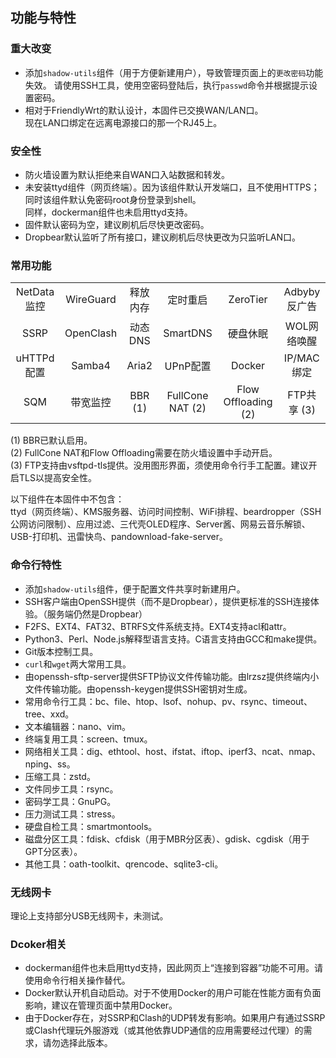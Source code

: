 ## 功能与特性

### 重大改变
* 添加`shadow-utils`组件（用于方便新建用户），导致管理页面上的`更改密码`功能失效。 
请使用SSH工具，使用空密码登陆后，执行`passwd`命令并根据提示设置密码。
* 相对于FriendlyWrt的默认设计，本固件已交换WAN/LAN口。  
现在LAN口绑定在远离电源接口的那一个RJ45上。

### 安全性
* 防火墙设置为默认拒绝来自WAN口入站数据和转发。
* 未安装ttyd组件（网页终端）。因为该组件默认开发端口，且不使用HTTPS；同时该组件默认免密码root身份登录到shell。  
同样，dockerman组件也未启用ttyd支持。
* 固件默认密码为空，建议刷机后尽快更改密码。
* Dropbear默认监听了所有接口，建议刷机后尽快更改为只监听LAN口。

### 常用功能
|  |  |  |  |  |  |
| :---: | :---: | :---: | :---: | :---: | :---: |
| NetData监控 | WireGuard | 释放内存 | 定时重启 | ZeroTier | Adbyby反广告 |
| SSRP | OpenClash | 动态DNS | SmartDNS | 硬盘休眠 | WOL网络唤醒 |
| uHTTPd配置 | Samba4 | Aria2 | UPnP配置 | Docker | IP/MAC绑定 |
| SQM | 带宽监控 | BBR (1) | FullCone NAT (2) | Flow Offloading (2) | FTP共享 (3) |

(1) BBR已默认启用。  
(2) FullCone NAT和Flow Offloading需要在防火墙设置中手动开启。  
(3) FTP支持由vsftpd-tls提供。没用图形界面，须使用命令行手工配置。建议开启TLS以提高安全性。  

以下组件在本固件中不包含：  
ttyd（网页终端）、KMS服务器、访问时间控制、WiFi排程、beardropper（SSH公网访问限制）、应用过滤、三代壳OLED程序、Server酱、网易云音乐解锁、USB-打印机、迅雷快鸟、pandownload-fake-server。

### 命令行特性
* 添加`shadow-utils`组件，便于配置文件共享时新建用户。
* SSH客户端由OpenSSH提供（而不是Dropbear），提供更标准的SSH连接体验。（服务端仍然是Dropbear）
* F2FS、EXT4、FAT32、BTRFS文件系统支持。EXT4支持acl和attr。
* Python3、Perl、Node.js解释型语言支持。C语言支持由GCC和make提供。
* Git版本控制工具。
* `curl`和`wget`两大常用工具。
* 由openssh-sftp-server提供SFTP协议文件传输功能。由lrzsz提供终端内小文件传输功能。由openssh-keygen提供SSH密钥对生成。
* 常用命令行工具：bc、file、htop、lsof、nohup、pv、rsync、timeout、tree、xxd。
* 文本编辑器：nano、vim。
* 终端复用工具：screen、tmux。
* 网络相关工具：dig、ethtool、host、ifstat、iftop、iperf3、ncat、nmap、nping、ss。
* 压缩工具：zstd。
* 文件同步工具：rsync。
* 密码学工具：GnuPG。
* 压力测试工具：stress。
* 硬盘自检工具：smartmontools。
* 磁盘分区工具：fdisk、cfdisk（用于MBR分区表）、gdisk、cgdisk（用于GPT分区表）。
* 其他工具：oath-toolkit、qrencode、sqlite3-cli。

### 无线网卡
理论上支持部分USB无线网卡，未测试。

### Dcoker相关
* dockerman组件也未启用ttyd支持，因此网页上“连接到容器”功能不可用。请使用命令行相关操作替代。
* Docker默认开机自动启动。对于不使用Docker的用户可能在性能方面有负面影响，建议在管理页面中禁用Docker。
* 由于Docker存在，对SSRP和Clash的UDP转发有影响。如果用户有通过SSRP或Clash代理玩外服游戏（或其他依靠UDP通信的应用需要经过代理）的需求，请勿选择此版本。
